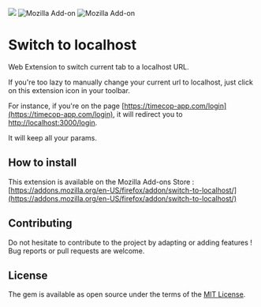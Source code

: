 [![](https://img.shields.io/github/license/guillaumebriday/switch-to-localhost.svg)](https://github.com/guillaumebriday/switch-to-localhost)
![Mozilla Add-on](https://img.shields.io/amo/dw/switch-to-localhost)
![Mozilla Add-on](https://img.shields.io/amo/users/switch-to-localhost)

# Switch to localhost

Web Extension to switch current tab to a localhost URL.

If you're too lazy to manually change your current url to localhost, just click on this extension icon in your toolbar.

For instance, if you're on the page [https://timecop-app.com/login](https://timecop-app.com/login), it will redirect you to [http://localhost:3000/login](http://localhost:3000/login).

It will keep all your params.

## How to install 

This extension is available on the Mozilla Add-ons Store : [https://addons.mozilla.org/en-US/firefox/addon/switch-to-localhost/](https://addons.mozilla.org/en-US/firefox/addon/switch-to-localhost/)


## Contributing

Do not hesitate to contribute to the project by adapting or adding features ! Bug reports or pull requests are welcome.

## License

The gem is available as open source under the terms of the [MIT License](https://opensource.org/licenses/MIT).
